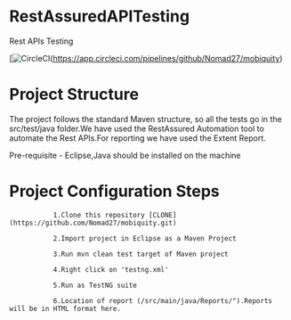 # RestAssuredAPITesting
Rest APIs Testing

[![CircleCI](https://app.circleci.com/pipelines/github/Nomad27/mobiquity)(https://app.circleci.com/pipelines/github/Nomad27/mobiquity)

# Project Structure
The project follows the standard Maven structure, so all the tests go in the src/test/java folder.We have used the RestAssured Automation tool to automate the Rest APIs.For reporting we have used the Extent Report.

Pre-requisite - Eclipse,Java should be installed on the machine

            
# Project Configuration Steps 

               1.Clone this repository [CLONE] (https://github.com/Nomad27/mobiquity.git)

               2.Import project in Eclipse as a Maven Project

               3.Run mvn clean test target of Maven project

               4.Right click on 'testng.xml'

               5.Run as TestNG suite

               6.Location of report (/src/main/java/Reports/").Reports will be in HTML format here.
  
             
